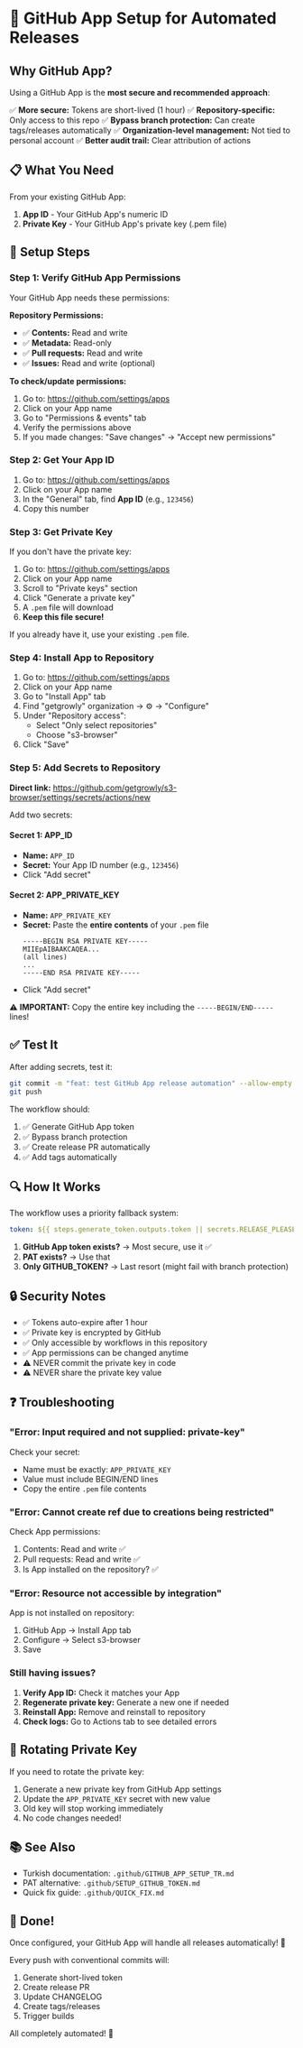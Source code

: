 # 🤖 GitHub App Setup for Automated Releases

## Why GitHub App?

Using a GitHub App is the **most secure and recommended approach**:

✅ **More secure:** Tokens are short-lived (1 hour)
✅ **Repository-specific:** Only access to this repo
✅ **Bypass branch protection:** Can create tags/releases automatically
✅ **Organization-level management:** Not tied to personal account
✅ **Better audit trail:** Clear attribution of actions

## 📋 What You Need

From your existing GitHub App:

1. **App ID** - Your GitHub App's numeric ID
2. **Private Key** - Your GitHub App's private key (.pem file)

## 🔧 Setup Steps

### Step 1: Verify GitHub App Permissions

Your GitHub App needs these permissions:

**Repository Permissions:**
- ✅ **Contents:** Read and write
- ✅ **Metadata:** Read-only
- ✅ **Pull requests:** Read and write
- ✅ **Issues:** Read and write (optional)

**To check/update permissions:**
1. Go to: https://github.com/settings/apps
2. Click on your App name
3. Go to "Permissions & events" tab
4. Verify the permissions above
5. If you made changes: "Save changes" → "Accept new permissions"

### Step 2: Get Your App ID

1. Go to: https://github.com/settings/apps
2. Click on your App name
3. In the "General" tab, find **App ID** (e.g., `123456`)
4. Copy this number

### Step 3: Get Private Key

If you don't have the private key:

1. Go to: https://github.com/settings/apps
2. Click on your App name
3. Scroll to "Private keys" section
4. Click "Generate a private key"
5. A `.pem` file will download
6. **Keep this file secure!**

If you already have it, use your existing `.pem` file.

### Step 4: Install App to Repository

1. Go to: https://github.com/settings/apps
2. Click on your App name
3. Go to "Install App" tab
4. Find "getgrowly" organization → ⚙️ → "Configure"
5. Under "Repository access":
   - Select "Only select repositories"
   - Choose "s3-browser"
6. Click "Save"

### Step 5: Add Secrets to Repository

**Direct link:** https://github.com/getgrowly/s3-browser/settings/secrets/actions/new

Add two secrets:

#### Secret 1: APP_ID

- **Name:** `APP_ID`
- **Secret:** Your App ID number (e.g., `123456`)
- Click "Add secret"

#### Secret 2: APP_PRIVATE_KEY

- **Name:** `APP_PRIVATE_KEY`
- **Secret:** Paste the **entire contents** of your `.pem` file
  ```
  -----BEGIN RSA PRIVATE KEY-----
  MIIEpAIBAAKCAQEA...
  (all lines)
  ...
  -----END RSA PRIVATE KEY-----
  ```
- Click "Add secret"

⚠️ **IMPORTANT:** Copy the entire key including the `-----BEGIN/END-----` lines!

## ✅ Test It

After adding secrets, test it:

```bash
git commit -m "feat: test GitHub App release automation" --allow-empty
git push
```

The workflow should:
1. ✅ Generate GitHub App token
2. ✅ Bypass branch protection
3. ✅ Create release PR automatically
4. ✅ Add tags automatically

## 🔍 How It Works

The workflow uses a priority fallback system:

```yaml
token: ${{ steps.generate_token.outputs.token || secrets.RELEASE_PLEASE_TOKEN || secrets.GITHUB_TOKEN }}
```

1. **GitHub App token exists?** → Most secure, use it ✅
2. **PAT exists?** → Use that
3. **Only GITHUB_TOKEN?** → Last resort (might fail with branch protection)

## 🔒 Security Notes

- ✅ Tokens auto-expire after 1 hour
- ✅ Private key is encrypted by GitHub
- ✅ Only accessible by workflows in this repository
- ✅ App permissions can be changed anytime
- ⚠️ NEVER commit the private key in code
- ⚠️ NEVER share the private key value

## ❓ Troubleshooting

### "Error: Input required and not supplied: private-key"

Check your secret:
- Name must be exactly: `APP_PRIVATE_KEY`
- Value must include BEGIN/END lines
- Copy the entire `.pem` file contents

### "Error: Cannot create ref due to creations being restricted"

Check App permissions:
1. Contents: Read and write ✅
2. Pull requests: Read and write ✅
3. Is App installed on the repository? ✅

### "Error: Resource not accessible by integration"

App is not installed on repository:
1. GitHub App → Install App tab
2. Configure → Select s3-browser
3. Save

### Still having issues?

1. **Verify App ID:** Check it matches your App
2. **Regenerate private key:** Generate a new one if needed
3. **Reinstall App:** Remove and reinstall to repository
4. **Check logs:** Go to Actions tab to see detailed errors

## 🔄 Rotating Private Key

If you need to rotate the private key:

1. Generate a new private key from GitHub App settings
2. Update the `APP_PRIVATE_KEY` secret with new value
3. Old key will stop working immediately
4. No code changes needed!

## 📚 See Also

- Turkish documentation: `.github/GITHUB_APP_SETUP_TR.md`
- PAT alternative: `.github/SETUP_GITHUB_TOKEN.md`
- Quick fix guide: `.github/QUICK_FIX.md`

## 🎉 Done!

Once configured, your GitHub App will handle all releases automatically! 🚀

Every push with conventional commits will:
1. Generate short-lived token
2. Create release PR
3. Update CHANGELOG
4. Create tags/releases
5. Trigger builds

All completely automated! 🎊
